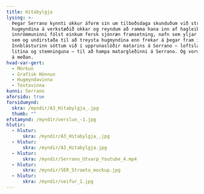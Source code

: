 ```yaml
---
title: Hitabylgja
lysing: >-
  Þegar Serrano kynnti okkur áform sín um tilboðsdaga skunduðum við strax með
  hugmyndina á verkstæðið okkar og reyndum að ramma hana inn af hagleik. Í
  innrömmuninni fólst einkum fersk sjónræn framsetning, nafn sem yljar og grípur
  sem og undirstaða til að treysta hugmyndina enn frekar á þegar fram í sækir.
  Innblásturinn sóttum við í upprunaslóðir matarins á Serrano — loftslagið,
  litina og stemninguna — til að hampa matargleðinni á Serrano. Og vorum sísvöng
  á meðan.
hvad-var-gert:
  - Mörkun
  - Grafísk Hönnun
  - Hugmyndavinna
  - Textavinna
kunni: Serrano
aforsidu: true
forsidumynd: 
  skra: /myndir/A3_Hitabylgja_.jpg
  thumb: ""
efstamynd: /myndir/verslun_-1.jpg
hlutir:
  - hlutur: 
      skra: /myndir/A3_Hitabylgja_.jpg
  - hlutur: 
      skra: /myndir/A3_Hitabylgja.jpg
  - hlutur: 
      skra: /myndir/Serrano_Utvarp_Youtube_4.mp4
  - hlutur:
      skra: /myndir/SER_Straeto_mockup.jpg
  - hlutur: 
      skra: /myndir/veifur_1.jpg
---
```


